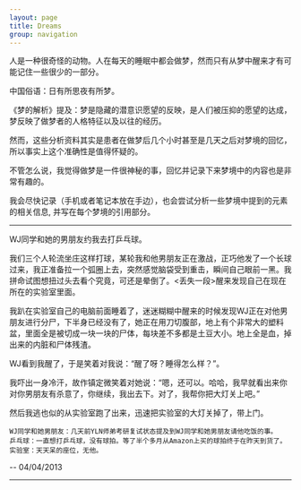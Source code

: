```yaml
---
layout: page
title: Dreams
group: navigation
---
```

人是一种很奇怪的动物。人在每天的睡眠中都会做梦，然而只有从梦中醒来才有可能记住一些很少的一部分。

中国俗语：日有所思夜有所梦。

《梦的解析》提及：梦是隐藏的潜意识愿望的反映，是人们被压抑的愿望的达成，梦反映了做梦者的人格特征以及以往的经历。

然而，这些分析资料其实是患者在做梦后几个小时甚至是几天之后对梦境的回忆，所以事实上这个准确性是值得怀疑的。

不管怎么说，我觉得做梦是一件很神秘的事，回忆并记录下来梦境中的内容也是非常有趣的。

我会尽快记录（手机或者笔记本放在手边），也会尝试分析一些梦境中提到的元素的相关信息, 并写在每个梦境的引用部分。

---

WJ同学和她的男朋友约我去打乒乓球。

我们三个人轮流坐庄这样打球，某轮我和他男朋友正在激战，正巧他发了一个长球过来，我正准备拉一个弧圈上去，突然感觉脑袋受到重击，瞬间自己眼前一黑。我拼命试图想扭过头去看个究竟，可还是晕倒了。<丢失一段>醒来发现自己在现在所在的实验室里面。

我趴在实验室自己的电脑前面睡着了，迷迷糊糊中醒来的时候发现WJ正在对他男朋友进行分尸，下半身已经没有了，她正在用刀切腹部，地上有个非常大的塑料盆，里面全是被切成一块一块的尸体，每块差不多都是土豆大小。地上全是血，掉出来的内脏和尸体残渣。

WJ看到我醒了，于是笑着对我说：“醒了呀？睡得怎么样？”。

我吓出一身冷汗，故作镇定微笑着对她说：“嗯，还可以。哈哈，我早就看出来你对你男朋友有杀意了，你继续，我出去下。对了，我帮你把大灯关上吧。”

然后我逃也似的从实验室跑了出来，迅速把实验室的大灯关掉了，带上门。

	WJ同学和她男朋友：几天前YLN师弟考研复试状态提及到WJ同学和她男朋友请他吃饭的事。
	乒乓球：一直想打乒乓球，没有球拍。等了半个多月从Amazon上买的球拍终于在昨天到货了。
	实验室：天天呆的座位，无他。

-- 04/04/2013

--- 